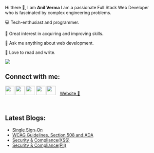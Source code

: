 Hi there 👋, I am **Anil Verma**
I am a passionate Full Stack Web Developer who is fascinated by complex engineering problems.

💻 Tech-enthusiast and programmer.

🚀 Great interest in acquiring and improving skills.

👥 Ask me anything about web development.

📖 Love to read and write.
 
 <div><img src="https://github-readme-stats.vercel.app/api/top-langs?username=anilvermaspeaks&layout=compact"/></div> 

## Connect with me:

<a href="mailto:anilcs240@gmail.com"  rel="noopener" style="text-decoration:none"><img height="30" src = "https://img.shields.io/badge/gmail-c14438?&style=for-the-badge&logo=gmail&logoColor=white"></a>  <a rel="noopener" target="_blank" href="https://twitter.com/anilvermaspeaks"><img height="30" src="https://img.shields.io/badge/twitter-%231DA1F2.svg?&style=for-the-badge&logo=twitter&logoColor=white"/></a>  <a rel="noopener" target="_blank" href="https://anilvermaspeaks.medium.com/"><img height="30" src="https://img.shields.io/badge/-Medium-000000.svg?&style=for-the-badge&logo=Medium&logoColor=white"/></a>  <a rel="noopener" href="https://www.linkedin.com/in/anilvermaspeaks/" target="_blank" ><img height="30" src="https://img.shields.io/badge/linkedin-blue.svg?&style=for-the-badge&logo=linkedin&logoColor=white" /></a>  <a  href="https://www.instagram.com/anilvermaspeaks/"  rel="noopener" target="_blank" ><img height="30" src="https://img.shields.io/badge/-Instagram-orange?&style=for-the-badge&logo=Instagram&logoColor=orange" /></a>
<a  href="https://anilvermaspeaks.in"  rel="noopener" target="_blank" style="margin-left:10px">Website 🚀</a>
  
 <br/>
 
 ## Latest Blogs:
<!-- BLOG-POST-LIST:START -->
- [Single Sign-On](https://blog.anilvermaspeaks.in/single-sign-on)
- [WCAG Guidelines, Section 508 and ADA](https://blog.anilvermaspeaks.in/wcag-guidelines-section-508-and-ada)
- [Security &amp; Compliance&lpar;XSS&rpar;](https://blog.anilvermaspeaks.in/security-compliancexss)
- [Security &amp; Compliance&lpar;PII&rpar;](https://blog.anilvermaspeaks.in/security-compliancepii)
<!-- BLOG-POST-LIST:END -->
       
  <br/>
  <br/>
